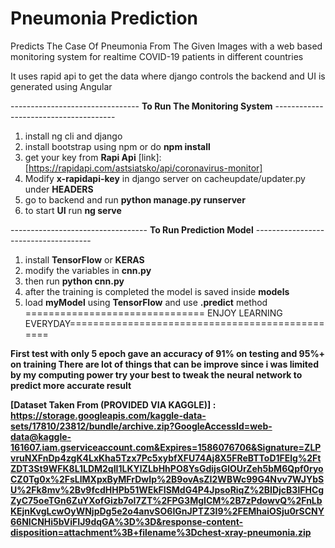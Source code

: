 # Pneumonia Prediction
Predicts The Case Of Pneumonia From The Given Images with a web based monitoring system for realtime COVID-19 patients in different countries

It uses rapid api to get the data where django controls the backend and UI is generated using Angular

-------------------------------- __To Run The Monitoring System__ --------------------------------------
1. install ng cli and django 
2. install bootstrap using npm or do __npm install__
3. get your key from __Rapi Api__ [link]: [https://rapidapi.com/astsiatsko/api/coronavirus-monitor]
4. Modify __x-rapidapi-key__ in django server on cacheupdate/updater.py under __HEADERS__
5. go to backend and run __python manage.py runserver__
6. to start __UI__ run __ng serve__

---------------------------------- __To Run Prediction Model__ -------------------------------------
1. install __TensorFlow__ or __KERAS__ 
2. modify the variables in __cnn.py__
3. then run __python cnn.py__ 
4. after the training is completed the model is saved inside __models__
5. load __myModel__ using __TensorFlow__ and use __.predict__ method 
=============================== ENJOY LEARNING EVERYDAY================================================




__First test with only 5 epoch gave an accuracy of 91% on testing and 95%+ on training
There are lot of things that can be improve since i was limited by my computing power try your best to tweak the neural network to predict more accurate result__

__[Dataset Taken From (PROVIDED VIA KAGGLE)]  :
https://storage.googleapis.com/kaggle-data-sets/17810/23812/bundle/archive.zip?GoogleAccessId=web-data@kaggle-161607.iam.gserviceaccount.com&Expires=1586076706&Signature=ZLPvruNXFnDp4zgK4LxKha5Tzx7Pc5xybfXFU74Aj8X5FReBTToD1FElg%2FtZDT3St9WFK8L1LDM2qII1LKYlZLbHhPO8YsGdijsGlOUrZeh5bM6Qpf0ryoCZ0Tg0x%2FsLlMXpxByMFrDwIp%2B9ovAsZI2WBWc99G4Nvv7WJYbSU%2Fk8mv%2Bv9fcdHHPb51WEkFISMdG4P4JpsoRiqZ%2BIDjcB3lFHCgZyC75oeTGn6ZuYXofGizb7oI7ZT%2FPG3MgICM%2B7zPdowvQ%2FnLbKEjnKvgLcwOyWNjpDg5e2o4anvSO6IGnJPTZ3I9%2FEMhaiOSju0rSCNY66NICNHi5bViFIJ9dqGA%3D%3D&response-content-disposition=attachment%3B+filename%3Dchest-xray-pneumonia.zip__


